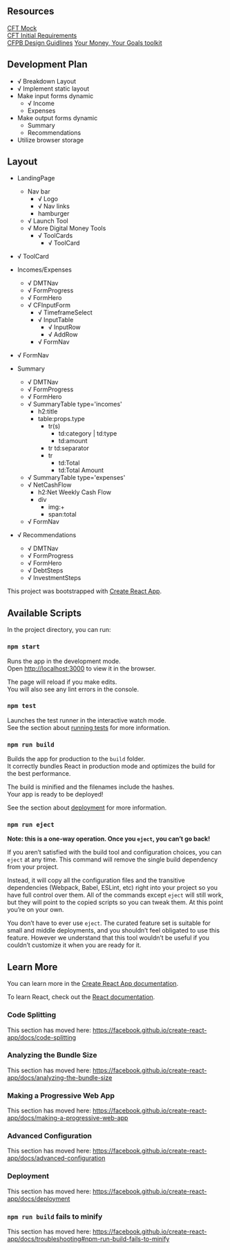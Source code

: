 ## Resources

[CFT Mock](./CFT_Mock.pdf)  
[CFT Initial Requirements](./CFT_Requirements.txt)  
[CFPB Design Guidlines](https://cfpb.github.io/design-manual/)
[Your Money, Your Goals toolkit](https://www.consumerfinance.gov/practitioner-resources/your-money-your-goals/toolkit/)

## Development Plan

- √ Breakdown Layout
- √ Implement static layout
- Make input forms dynamic
  - √ Income
  - Expenses
- Make output forms dynamic
  - Summary
  - Recommendations
- Utilize browser storage

## Layout

- LandingPage
  - Nav bar
    - √ Logo
    - √ Nav links
    - hamburger
  - √ Launch Tool
  - √ More Digital Money Tools
    - √ ToolCards
      - √ ToolCard
- √ ToolCard

- Incomes/Expenses
  - √ DMTNav
  - √ FormProgress
  - √ FormHero
  - √ CFInputForm
    - √ TimeframeSelect
    - √ InputTable
      - √ InputRow
      - √ AddRow
    - √ FormNav
- √ FormNav
- Summary
  - √ DMTNav
  - √ FormProgress
  - √ FormHero
  - √ SummaryTable type='incomes'
    - h2:title
    - table:props.type
      - tr(s)
        - td:category | td:type
        - td:amount
      - tr
        td:separator
      - tr
        - td:Total
        - td:Total Amount
  - √ SummaryTable type='expenses'
  - √ NetCashFlow
    - h2:Net Weekly Cash Flow
    - div
      - img:+
      - span:total
  - √ FormNav
- √ Recommendations
  - √ DMTNav
  - √ FormProgress
  - √ FormHero
  - √ DebtSteps
  - √ InvestmentSteps

This project was bootstrapped with [Create React App](https://github.com/facebook/create-react-app).

## Available Scripts

In the project directory, you can run:

### `npm start`

Runs the app in the development mode.<br>
Open [http://localhost:3000](http://localhost:3000) to view it in the browser.

The page will reload if you make edits.<br>
You will also see any lint errors in the console.

### `npm test`

Launches the test runner in the interactive watch mode.<br>
See the section about [running tests](https://facebook.github.io/create-react-app/docs/running-tests) for more information.

### `npm run build`

Builds the app for production to the `build` folder.<br>
It correctly bundles React in production mode and optimizes the build for the best performance.

The build is minified and the filenames include the hashes.<br>
Your app is ready to be deployed!

See the section about [deployment](https://facebook.github.io/create-react-app/docs/deployment) for more information.

### `npm run eject`

**Note: this is a one-way operation. Once you `eject`, you can’t go back!**

If you aren’t satisfied with the build tool and configuration choices, you can `eject` at any time. This command will remove the single build dependency from your project.

Instead, it will copy all the configuration files and the transitive dependencies (Webpack, Babel, ESLint, etc) right into your project so you have full control over them. All of the commands except `eject` will still work, but they will point to the copied scripts so you can tweak them. At this point you’re on your own.

You don’t have to ever use `eject`. The curated feature set is suitable for small and middle deployments, and you shouldn’t feel obligated to use this feature. However we understand that this tool wouldn’t be useful if you couldn’t customize it when you are ready for it.

## Learn More

You can learn more in the [Create React App documentation](https://facebook.github.io/create-react-app/docs/getting-started).

To learn React, check out the [React documentation](https://reactjs.org/).

### Code Splitting

This section has moved here: https://facebook.github.io/create-react-app/docs/code-splitting

### Analyzing the Bundle Size

This section has moved here: https://facebook.github.io/create-react-app/docs/analyzing-the-bundle-size

### Making a Progressive Web App

This section has moved here: https://facebook.github.io/create-react-app/docs/making-a-progressive-web-app

### Advanced Configuration

This section has moved here: https://facebook.github.io/create-react-app/docs/advanced-configuration

### Deployment

This section has moved here: https://facebook.github.io/create-react-app/docs/deployment

### `npm run build` fails to minify

This section has moved here: https://facebook.github.io/create-react-app/docs/troubleshooting#npm-run-build-fails-to-minify
